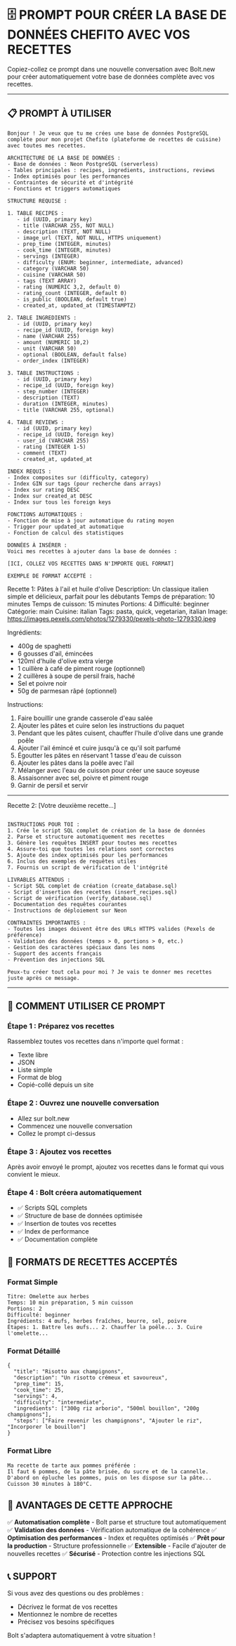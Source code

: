 # 🗄️ PROMPT POUR CRÉER LA BASE DE DONNÉES CHEFITO AVEC VOS RECETTES

Copiez-collez ce prompt dans une nouvelle conversation avec Bolt.new pour créer automatiquement votre base de données complète avec vos recettes.

---

## 📋 PROMPT À UTILISER

```
Bonjour ! Je veux que tu me crées une base de données PostgreSQL complète pour mon projet Chefito (plateforme de recettes de cuisine) avec toutes mes recettes.

ARCHITECTURE DE LA BASE DE DONNÉES :
- Base de données : Neon PostgreSQL (serverless)
- Tables principales : recipes, ingredients, instructions, reviews
- Index optimisés pour les performances
- Contraintes de sécurité et d'intégrité
- Fonctions et triggers automatiques

STRUCTURE REQUISE :

1. TABLE RECIPES :
   - id (UUID, primary key)
   - title (VARCHAR 255, NOT NULL)
   - description (TEXT, NOT NULL)
   - image_url (TEXT, NOT NULL, HTTPS uniquement)
   - prep_time (INTEGER, minutes)
   - cook_time (INTEGER, minutes)
   - servings (INTEGER)
   - difficulty (ENUM: beginner, intermediate, advanced)
   - category (VARCHAR 50)
   - cuisine (VARCHAR 50)
   - tags (TEXT ARRAY)
   - rating (NUMERIC 3,2, default 0)
   - rating_count (INTEGER, default 0)
   - is_public (BOOLEAN, default true)
   - created_at, updated_at (TIMESTAMPTZ)

2. TABLE INGREDIENTS :
   - id (UUID, primary key)
   - recipe_id (UUID, foreign key)
   - name (VARCHAR 255)
   - amount (NUMERIC 10,2)
   - unit (VARCHAR 50)
   - optional (BOOLEAN, default false)
   - order_index (INTEGER)

3. TABLE INSTRUCTIONS :
   - id (UUID, primary key)
   - recipe_id (UUID, foreign key)
   - step_number (INTEGER)
   - description (TEXT)
   - duration (INTEGER, minutes)
   - title (VARCHAR 255, optional)

4. TABLE REVIEWS :
   - id (UUID, primary key)
   - recipe_id (UUID, foreign key)
   - user_id (VARCHAR 255)
   - rating (INTEGER 1-5)
   - comment (TEXT)
   - created_at, updated_at

INDEX REQUIS :
- Index composites sur (difficulty, category)
- Index GIN sur tags (pour recherche dans arrays)
- Index sur rating DESC
- Index sur created_at DESC
- Index sur tous les foreign keys

FONCTIONS AUTOMATIQUES :
- Fonction de mise à jour automatique du rating moyen
- Trigger pour updated_at automatique
- Fonction de calcul des statistiques

DONNÉES À INSÉRER :
Voici mes recettes à ajouter dans la base de données :

[ICI, COLLEZ VOS RECETTES DANS N'IMPORTE QUEL FORMAT]

EXEMPLE DE FORMAT ACCEPTÉ :
```
Recette 1: Pâtes à l'ail et huile d'olive
Description: Un classique italien simple et délicieux, parfait pour les débutants
Temps de préparation: 10 minutes
Temps de cuisson: 15 minutes
Portions: 4
Difficulté: beginner
Catégorie: main
Cuisine: italian
Tags: pasta, quick, vegetarian, italian
Image: https://images.pexels.com/photos/1279330/pexels-photo-1279330.jpeg

Ingrédients:
- 400g de spaghetti
- 6 gousses d'ail, émincées
- 120ml d'huile d'olive extra vierge
- 1 cuillère à café de piment rouge (optionnel)
- 2 cuillères à soupe de persil frais, haché
- Sel et poivre noir
- 50g de parmesan râpé (optionnel)

Instructions:
1. Faire bouillir une grande casserole d'eau salée
2. Ajouter les pâtes et cuire selon les instructions du paquet
3. Pendant que les pâtes cuisent, chauffer l'huile d'olive dans une grande poêle
4. Ajouter l'ail émincé et cuire jusqu'à ce qu'il soit parfumé
5. Égoutter les pâtes en réservant 1 tasse d'eau de cuisson
6. Ajouter les pâtes dans la poêle avec l'ail
7. Mélanger avec l'eau de cuisson pour créer une sauce soyeuse
8. Assaisonner avec sel, poivre et piment rouge
9. Garnir de persil et servir

---

Recette 2: [Votre deuxième recette...]
```

INSTRUCTIONS POUR TOI :
1. Crée le script SQL complet de création de la base de données
2. Parse et structure automatiquement mes recettes
3. Génère les requêtes INSERT pour toutes mes recettes
4. Assure-toi que toutes les relations sont correctes
5. Ajoute des index optimisés pour les performances
6. Inclus des exemples de requêtes utiles
7. Fournis un script de vérification de l'intégrité

LIVRABLES ATTENDUS :
- Script SQL complet de création (create_database.sql)
- Script d'insertion des recettes (insert_recipes.sql)
- Script de vérification (verify_database.sql)
- Documentation des requêtes courantes
- Instructions de déploiement sur Neon

CONTRAINTES IMPORTANTES :
- Toutes les images doivent être des URLs HTTPS valides (Pexels de préférence)
- Validation des données (temps > 0, portions > 0, etc.)
- Gestion des caractères spéciaux dans les noms
- Support des accents français
- Prévention des injections SQL

Peux-tu créer tout cela pour moi ? Je vais te donner mes recettes juste après ce message.
```

---

## 🎯 COMMENT UTILISER CE PROMPT

### Étape 1 : Préparez vos recettes
Rassemblez toutes vos recettes dans n'importe quel format :
- Texte libre
- JSON
- Liste simple
- Format de blog
- Copié-collé depuis un site

### Étape 2 : Ouvrez une nouvelle conversation
- Allez sur bolt.new
- Commencez une nouvelle conversation
- Collez le prompt ci-dessus

### Étape 3 : Ajoutez vos recettes
Après avoir envoyé le prompt, ajoutez vos recettes dans le format qui vous convient le mieux.

### Étape 4 : Bolt créera automatiquement
- ✅ Scripts SQL complets
- ✅ Structure de base de données optimisée
- ✅ Insertion de toutes vos recettes
- ✅ Index de performance
- ✅ Documentation complète

## 📝 FORMATS DE RECETTES ACCEPTÉS

### Format Simple
```
Titre: Omelette aux herbes
Temps: 10 min préparation, 5 min cuisson
Portions: 2
Difficulté: beginner
Ingrédients: 4 œufs, herbes fraîches, beurre, sel, poivre
Étapes: 1. Battre les œufs... 2. Chauffer la poêle... 3. Cuire l'omelette...
```

### Format Détaillé
```
{
  "title": "Risotto aux champignons",
  "description": "Un risotto crémeux et savoureux",
  "prep_time": 15,
  "cook_time": 25,
  "servings": 4,
  "difficulty": "intermediate",
  "ingredients": ["300g riz arborio", "500ml bouillon", "200g champignons"],
  "steps": ["Faire revenir les champignons", "Ajouter le riz", "Incorporer le bouillon"]
}
```

### Format Libre
```
Ma recette de tarte aux pommes préférée :
Il faut 6 pommes, de la pâte brisée, du sucre et de la cannelle.
D'abord on épluche les pommes, puis on les dispose sur la pâte...
Cuisson 30 minutes à 180°C.
```

## 🚀 AVANTAGES DE CETTE APPROCHE

✅ **Automatisation complète** - Bolt parse et structure tout automatiquement
✅ **Validation des données** - Vérification automatique de la cohérence
✅ **Optimisation des performances** - Index et requêtes optimisés
✅ **Prêt pour la production** - Structure professionnelle
✅ **Extensible** - Facile d'ajouter de nouvelles recettes
✅ **Sécurisé** - Protection contre les injections SQL

## 📞 SUPPORT

Si vous avez des questions ou des problèmes :
- Décrivez le format de vos recettes
- Mentionnez le nombre de recettes
- Précisez vos besoins spécifiques

Bolt s'adaptera automatiquement à votre situation !